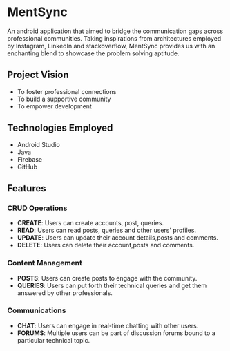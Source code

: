 # MentSync
An android application that aimed to bridge the communication gaps across professional communities. Taking inspirations from architectures employed by Instagram, LinkedIn and stackoverflow, MentSync provides us with an enchanting blend to showcase the problem solving aptitude.
## Project Vision
* To foster professional connections
* To build a supportive community
* To empower development
## Technologies Employed
* Android Studio
* Java
* Firebase
* GitHub
## Features
### CRUD Operations
* **CREATE**: Users can create accounts, post, queries.
* **READ**: Users can read posts, queries and other users' profiles.
* **UPDATE**: Users can update their account details,posts and comments.
* **DELETE**: Users can delete their account,posts and comments.
### Content Management
* **POSTS**: Users can create posts to engage with the community.
* **QUERIES**: Users can put forth their technical queries and get them answered by other professionals.
### Communications
* **CHAT**: Users can engage in real-time chatting with other users.
* **FORUMS**: Multiple users can be part of discussion forums bound to a particular technical topic.
  
